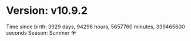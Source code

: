 # Version: v10.9.2
Time since birth: 3929 days, 94296 hours, 5657760 minutes, 339465600 seconds
Season: Summer ☀️
